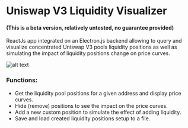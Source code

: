 # Uniswap V3 Liquidity Visualizer
#### (This is a beta version, relatively untested, no guarantee provided)
ReactJs app integrated on an Electron.js backend allowing to query and visualize concentrated Uniswap V3 pools liquidity positions as well as simulating the impact of liquidity positions change on price curves.

![alt text](https://github.com/aloys-c/uniswap_v3_liquidity_visualizer/blob/main/ui.jpg?raw=true)

### Functions:
- Get the liquidity pool positions for a given address and display price curves.
- Hide (remove) positions to see the impact on the price curves.
- Add a new custom position to simulate the effect of adding liquidity.
- Save and load created liquidity positions setup to a file.
